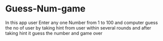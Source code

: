 # Guess-Num-game
 In this app user Enter any one  Number from 1 to 100 and computer guess the no of user by taking hint from user within several rounds and after taking hint it guess the number and game over 
